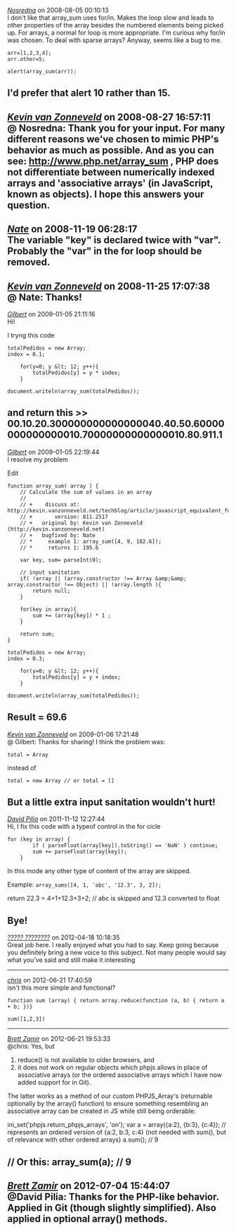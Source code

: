 *[Nosredna]()* on 2008-08-05 00:10:13  
I don't like that array_sum uses for/in. Makes the loop slow and leads to other properties of the array besides the numbered elements being picked up. For arrays, a normal for loop is more appropriate. I'm curious why for/in was chosen. To deal with sparse arrays? Anyway, seems like a bug to me.

```
arr=[1,2,3,4];
arr.other=5;

alert(array_sum(arr));
```

I'd prefer that alert 10 rather than 15.
---------------------------------------
*[Kevin van Zonneveld](http://kevin.vanzonneveld.net)* on 2008-08-27 16:57:11  
@ Nosredna: Thank you for your input. For many different reasons we've chosen to mimic PHP's behavior as much as possible. And as you can see: http://www.php.net/array_sum , PHP does not differentiate between numerically indexed arrays and 'associative arrays' (in JavaScript, known as objects). I hope this answers your question.
---------------------------------------
*[Nate]()* on 2008-11-19 06:28:17  
The variable &quot;key&quot; is declared twice with &quot;var&quot;.  Probably the &quot;var&quot; in the for loop should be removed.
---------------------------------------
*[Kevin van Zonneveld](http://kevin.vanzonneveld.net)* on 2008-11-25 17:07:38  
@ Nate: Thanks!
---------------------------------------
*[Gilbert](www.midiaprata.com.br)* on 2009-01-05 21:11:16  
Hi!

I tryng this code 

```
totalPedidos = new Array;
index = 0.1;

	for(y=0; y &lt; 12; y++){
		totalPedidos[y] = y * index;
	}

document.writeln(array_sum(totalPedidos));
```

and return this &gt;&gt;
00.10.20.300000000000000040.40.50.60000000000000010.70000000000000010.80.911.1
---------------------------------------
*[Gilbert](www.midiaprata.com.br)* on 2009-01-05 22:19:44  
I resolve my problem 

Edit 
```
function array_sum( array ) {
    // Calculate the sum of values in an array
    // 
    // +    discuss at: http://kevin.vanzonneveld.net/techblog/article/javascript_equivalent_for_phps_array_sum/
    // +       version: 811.2517
    // +   original by: Kevin van Zonneveld (http://kevin.vanzonneveld.net)
    // +   bugfixed by: Nate
    // *     example 1: array_sum([4, 9, 182.6]);
    // *     returns 1: 195.6

    var key, sum= parseInt(0);

    // input sanitation
    if( !array || (array.constructor !== Array &amp;&amp; array.constructor !== Object) || !array.length ){
        return null;
    }

    for(key in array){
        sum += (array[key]) * 1 ;
    }

    return sum;
}

```

```
totalPedidos = new Array;
index = 0.3;

	for(y=0; y &lt; 12; y++){
		totalPedidos[y] = y + index;
	}

document.writeln(array_sum(totalPedidos));

```

Result = 69.6
---------------------------------------
*[Kevin van Zonneveld](http://kevin.vanzonneveld.net)* on 2009-01-06 17:21:48  
@ Gilbert: Thanks for sharing! I think the problem was:

```
total = Array
```

instead of

```
total = new Array // or total = []
```

But a little extra input sanitation wouldn't hurt!
---------------------------------------
*[David Pilia](www.beteck.it)* on 2011-11-12 12:27:44  
Hi,
I fix this code with a typeof control in the for cicle
```
for (key in array) {
        if ( parseFloat(array[key]).toString() == 'NaN' ) continue;
        sum += parseFloat(array[key]);
    }
```

In this mode any other type of content of the array
are skipped.

Example:
```array_sums([4, 1, 'abc', '12.3', 3, 2]);```

return 22.3 = 4+1+12.3+3+2; // abc is skipped and 12.3 converted to float

Bye!
---------------------------------------
*[????? ????????](http://an3m1.com/)* on 2012-04-18 10:18:35  
Great job here. I really enjoyed what you had to say. Keep going because you definitely bring a new voice to this subject. Not many people would say what you’ve said and still make it interesting 
 


---------------------------------------
*[chris]()* on 2012-06-21 17:40:59  
isn't this more simple and functional?
```
function sum (array) { return array.reduce(function (a, b) { return a + b; })}

sum([1,2,3])
```
---------------------------------------
*[Brett Zamir](http://brett-zamir.me)* on 2012-06-21 19:53:33  
@chris: Yes, but 

1) reduce() is not available to older browsers, and 
2) it does not work on regular objects which phpjs allows in place of associative arrays (or the ordered associative arrays which I have now added support for in Git). 

The latter works as a method of our custom PHPJS_Array's (returnable optionally by the array() function) to ensure something resembling an associative array can be created in JS while still being orderable:

ini_set('phpjs.return_phpjs_arrays', 'on');
var a = array({a:2}, {b:3}, {c:4}); // represents an ordered version of {a:2, b:3, c:4} (not needed with sum(), but of relevance with other ordered arrays)
a.sum();
// 9

// Or this:
array_sum(a);
// 9
---------------------------------------
*[Brett Zamir](http://brett-zamir.me)* on 2012-07-04 15:44:07  
@David Pilia: Thanks for the PHP-like behavior. Applied in Git (though slightly simplified). Also applied in optional array() methods.
---------------------------------------
